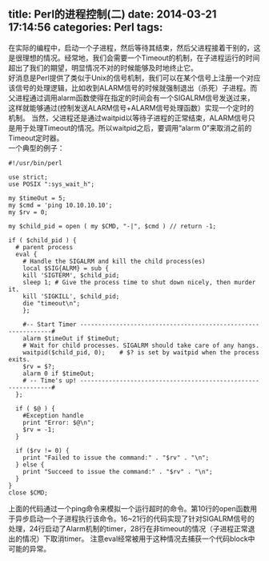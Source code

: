 title: Perl的进程控制(二)
date: 2014-03-21 17:14:56
categories: Perl
tags:
---
在实际的编程中，启动一个子进程，然后等待其结束，然后父进程接着干别的，这是很理想的情况。经常地，我们会需要一个Timeout的机制，在子进程运行的时间超出了我们的期望，明显情况不对的时候能够及时地终止它。  
好消息是Perl提供了类似于Unix的信号机制，我们可以在某个信号上注册一个对应该信号的处理逻辑，比如收到ALARM信号的时候就强制退出（杀死）子进程。而父进程通过调用alarm函数使得在指定的时间会有一个SIGALRM信号发送过来，这样就能够通过(控制发送ALARM信号+ALARM信号处理函数）实现一个定时的机制。 
当然，父进程还是通过waitpid以等待子进程的正常结束，ALARM信号只是用于处理Timeout的情况。所以waitpid之后，要调用“alarm 0”来取消之前的Timeout定时器。  
一个典型的例子：
```
#!/usr/bin/perl

use strict;
use POSIX ":sys_wait_h";

my $timeOut = 5;
my $cmd = 'ping 10.10.10.10';
my $rv = 0;

my $child_pid = open ( my $CMD, "-|", $cmd ) // return -1;

if ( $child_pid ) {
  # parent process
  eval {
    # Handle the SIGALRM and kill the child process(es)
    local $SIG{ALRM} = sub {
    kill 'SIGTERM', $child_pid;
    sleep 1; # Give the process time to shut down nicely, then murder it.
    kill 'SIGKILL', $child_pid;
    die "timeout\n";
    };

    #-- Start Timer --------------------------------------------------------------#
    alarm $timeOut if $timeOut;
    # Wait for child processes. SIGALRM should take care of any hangs.
    waitpid($child_pid, 0);    # $? is set by waitpid when the process exits.
    $rv = $?;
    alarm 0 if $timeOut;
    # -- Time's up! --------------------------------------------------------------#
  };

  if ( $@ ) {
    #Exception handle
    print "Error: $@\n";
    $rv = -1;
  }

  if ($rv != 0) {
    print "Failed to issue the command:" . "$rv" . "\n";
  } else {
    print "Succeed to issue the command:" . "$rv" . "\n";
  }
}
close $CMD;
```
上面的代码通过一个ping命令来模拟一个运行超时的命令。第10行的open函数用于异步启动一个子进程执行该命令。16~21行的代码实现了针对SIGALRM信号的处理，24行启动了Alarm机制的timer，28行在非timeout的情况（子进程正常退出的情况）下取消timer。 
注意eval经常被用于这种情况去捕获一个代码block中可能的异常。
